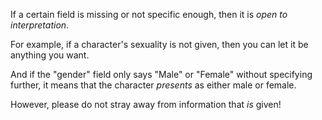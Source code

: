 If a certain field is missing or not specific enough, then it is *open to interpretation*.

For example, if a character's sexuality is not given, then you can let it be anything you want.

And if the "gender" field only says "Male" or "Female" without specifying further, it means that the character *presents* as either male or female.

However, please do not stray away from information that *is* given!